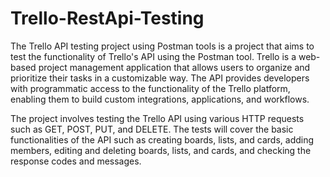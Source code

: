 # Trello-RestApi-Testing


The Trello API testing project using Postman tools is a project that aims to test the functionality of Trello's API using the Postman tool. Trello is a web-based project management application that allows users to organize and prioritize their tasks in a customizable way. The API provides developers with programmatic access to the functionality of the Trello platform, enabling them to build custom integrations, applications, and workflows.

The project involves testing the Trello API using various HTTP requests such as GET, POST, PUT, and DELETE. The tests will cover the basic functionalities of the API such as creating boards, lists, and cards, adding members, editing and deleting boards, lists, and cards, and checking the response codes and messages.
  
  
